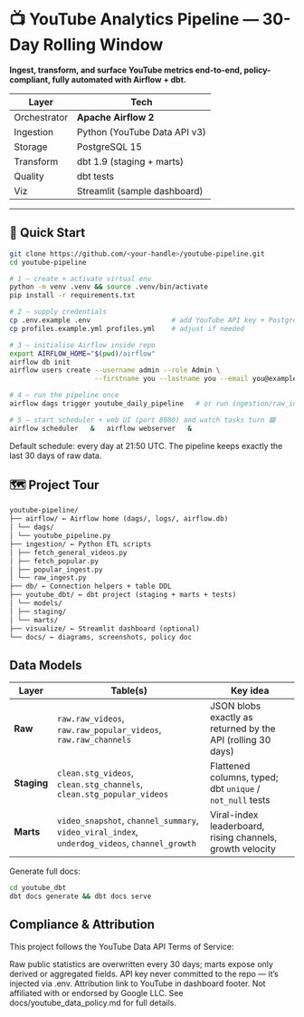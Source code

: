 # 📺 YouTube Analytics Pipeline — 30-Day Rolling Window

**Ingest, transform, and surface YouTube metrics end-to-end, policy-compliant, fully automated with Airflow + dbt.**

| Layer        | Tech                         |
| ------------ | ---------------------------- |
| Orchestrator | **Apache Airflow 2**         |
| Ingestion    | Python (YouTube Data API v3) |
| Storage      | PostgreSQL 15                |
| Transform    | dbt 1.9 (staging + marts)    |
| Quality      | dbt tests                    |
| Viz          | Streamlit (sample dashboard) |

---

## 🚀 Quick Start

```bash
git clone https://github.com/<your-handle>/youtube-pipeline.git
cd youtube-pipeline

# 1 — create + activate virtual env
python -m venv .venv && source .venv/bin/activate
pip install -r requirements.txt

# 2 — supply credentials
cp .env.example .env                    # add YouTube API key + Postgres creds
cp profiles.example.yml profiles.yml    # adjust if needed

# 3 — initialise Airflow inside repo
export AIRFLOW_HOME="$(pwd)/airflow"
airflow db init
airflow users create --username admin --role Admin \
                     --firstname you --lastname you --email you@example.com

# 4 — run the pipeline once
airflow dags trigger youtube_daily_pipeline   # or run ingestion/raw_ingest.py manually

# 5 — start scheduler + web UI (port 8080) and watch tasks turn 🟩
airflow scheduler   &   airflow webserver   &
```

Default schedule: every day at 21:50 UTC. The pipeline keeps exactly the last 30 days of raw data.

## 🗺️ Project Tour

```md
youtube-pipeline/
├── airflow/ ← Airflow home (dags/, logs/, airflow.db)
│ └── dags/
│ └── youtube_pipeline.py
├── ingestion/ ← Python ETL scripts
│ ├── fetch_general_videos.py
│ ├── fetch_popular.py
│ ├── popular_ingest.py
│ └── raw_ingest.py
├── db/ ← Connection helpers + table DDL
├── youtube_dbt/ ← dbt project (staging + marts + tests)
│ └── models/
│ ├── staging/
│ └── marts/
├── visualize/ ← Streamlit dashboard (optional)
└── docs/ ← diagrams, screenshots, policy doc
```

## Data Models

| Layer       | Table(s)                                                                                      | Key idea                                                    |
| ----------- | --------------------------------------------------------------------------------------------- | ----------------------------------------------------------- |
| **Raw**     | `raw.raw_videos`, `raw.raw_popular_videos`, `raw.raw_channels`                                | JSON blobs exactly as returned by the API (rolling 30 days) |
| **Staging** | `clean.stg_videos`, `clean.stg_channels`, `clean.stg_popular_videos`                          | Flattened columns, typed; dbt `unique` / `not_null` tests   |
| **Marts**   | `video_snapshot`, `channel_summary`, `video_viral_index`, `underdog_videos`, `channel_growth` | Viral-index leaderboard, rising channels, growth velocity   |

Generate full docs:

```bash
cd youtube_dbt
dbt docs generate && dbt docs serve
```

## Compliance & Attribution

This project follows the YouTube Data API Terms of Service:

Raw public statistics are overwritten every 30 days; marts expose only derived or aggregated fields.
API key never committed to the repo — it’s injected via .env.
Attribution link to YouTube in dashboard footer.
Not affiliated with or endorsed by Google LLC.
See docs/youtube_data_policy.md for full details.

```

```
